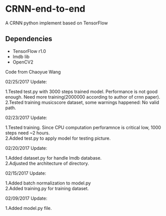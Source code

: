 # CRNN-end-to-end
A CRNN python implement based on TensorFlow</br>

## Dependencies

* TensorFlow r1.0
* lmdb lib
* OpenCV2

Code from Chaoyue Wang</br>

02/25/2017 Update:</br>

1.Tested test.py with 3000 steps trained model. Performance is not good enough. Need more training(2000000 according to author of crnn paper).</br>
2.Tested training musicscore dataset, some warnings happened: No valid path.</br>

02/23/2017 Update:</br>

1.Tested training. Since CPU computation perforamnce is critical low, 1000 steps need ~2 hours.</br>
2.Added test.py to apply model for testing picture.</br>

02/20/2017 Update:</br>

1.Added dataset.py for handle lmdb database.</br>
2.Adjusted the architecture of directory.</br>

02/15/2017 Update:</br>

1.Added batch normalization to model.py</br>
2.Added training.py for training dataset.</br>

02/09/2017 Update:</br>

1.Added model.py file.</br>
